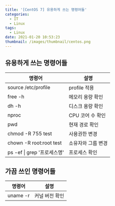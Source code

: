 ```yaml
---
title: '[CentOS 7] 유용하게 쓰는 명령어들'
categories:
  - IT
  - Linux
tags:
  - Linux
date: 2021-01-20 10:53:23
thumbnail: /images/thumbnail/centos.png
---
```


## 유용하게 쓰는 명령어들

| 명령어                     | 설명             |
| -------------------------- | ---------------- |
| source /etc/profile        | profile 적용     |
| free -h                    | 메모리 용량 확인 |
| dh -h                    | 디스크 용량 확인 |
| nproc                      | CPU 코어 수 확인 |
| pwd                        | 현재 경로 확인   |
| chmod -R 755 test | 사용권한 변경    |
| chown -R root:root test | 소유자와 그룹 변경   |
| ps -ef &#124; grep '프로세스명' | 프로세스 확인   |

## 가끔 쓰인 명령어들

| 명령어   | 설명           |
| -------- | -------------- |
| uname -r | 커널 버전 확인 |
